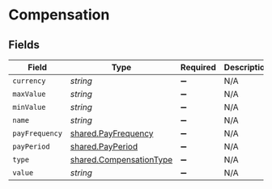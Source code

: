 # Compensation


## Fields

| Field                                                                     | Type                                                                      | Required                                                                  | Description                                                               |
| ------------------------------------------------------------------------- | ------------------------------------------------------------------------- | ------------------------------------------------------------------------- | ------------------------------------------------------------------------- |
| `currency`                                                                | *string*                                                                  | :heavy_minus_sign:                                                        | N/A                                                                       |
| `maxValue`                                                                | *string*                                                                  | :heavy_minus_sign:                                                        | N/A                                                                       |
| `minValue`                                                                | *string*                                                                  | :heavy_minus_sign:                                                        | N/A                                                                       |
| `name`                                                                    | *string*                                                                  | :heavy_minus_sign:                                                        | N/A                                                                       |
| `payFrequency`                                                            | [shared.PayFrequency](../../../sdk/models/shared/payfrequency.md)         | :heavy_minus_sign:                                                        | N/A                                                                       |
| `payPeriod`                                                               | [shared.PayPeriod](../../../sdk/models/shared/payperiod.md)               | :heavy_minus_sign:                                                        | N/A                                                                       |
| `type`                                                                    | [shared.CompensationType](../../../sdk/models/shared/compensationtype.md) | :heavy_minus_sign:                                                        | N/A                                                                       |
| `value`                                                                   | *string*                                                                  | :heavy_minus_sign:                                                        | N/A                                                                       |